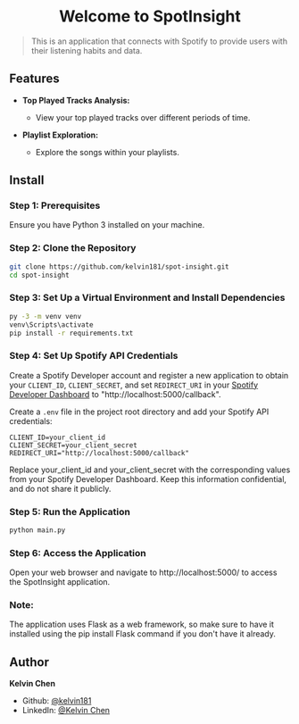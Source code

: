 <h1 align="center">Welcome to SpotInsight</h1>
<p>
</p>

> This is an application that connects with Spotify to provide users with their listening habits and data.

## Features

- **Top Played Tracks Analysis:**
  - View your top played tracks over different periods of time.
  
- **Playlist Exploration:**
  - Explore the songs within your playlists.

## Install

### Step 1: Prerequisites
Ensure you have Python 3 installed on your machine.

### Step 2: Clone the Repository
```sh
git clone https://github.com/kelvin181/spot-insight.git
cd spot-insight
```

### Step 3: Set Up a Virtual Environment and Install Dependencies
```sh
py -3 -m venv venv
venv\Scripts\activate
pip install -r requirements.txt
```

### Step 4: Set Up Spotify API Credentials
Create a Spotify Developer account and register a new application to obtain your `CLIENT_ID`, `CLIENT_SECRET`, and set `REDIRECT_URI` in your [Spotify Developer Dashboard](https://developer.spotify.com/dashboard/applications) to "http://localhost:5000/callback".

Create a `.env` file in the project root directory and add your Spotify API credentials:

```env
CLIENT_ID=your_client_id
CLIENT_SECRET=your_client_secret
REDIRECT_URI="http://localhost:5000/callback"
```
Replace your_client_id and your_client_secret with the corresponding values from your Spotify Developer Dashboard. Keep this information confidential, and do not share it publicly.

### Step 5: Run the Application
```sh
python main.py
```

### Step 6: Access the Application
Open your web browser and navigate to http://localhost:5000/ to access the SpotInsight application.

### Note:
The application uses Flask as a web framework, so make sure to have it installed using the pip install Flask command if you don't have it already.

## Author

**Kelvin Chen**

* Github: [@kelvin181](https://github.com/kelvin181)
* LinkedIn: [@Kelvin Chen](https://linkedin.com/in/kelvin-chen8)
